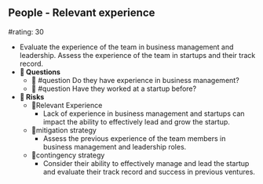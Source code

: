 ## People - Relevant experience
#rating: 30
- Evaluate the experience of the team in business management and leadership. Assess the experience of the team in startups and their track record.
- **💭 Questions**
  - 💭 #question Do they have experience in business management?
  - 💭 #question Have they worked at a startup before?
- **🚨 Risks**
  - 🚨Relevant Experience
    - Lack of experience in business management and startups can impact the ability to effectively lead and grow the startup.
  - 🚨mitigation strategy
    - Assess the previous experience of the team members in business management and leadership roles.
  - 🚨contingency strategy
    - Consider their ability to effectively manage and lead the startup and evaluate their track record and success in previous ventures.


